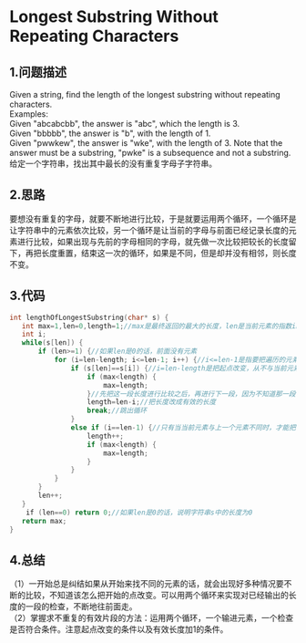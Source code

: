 Longest Substring Without Repeating Characters
============

1.问题描述
-----

Given a string, find the length of the longest substring without repeating characters.<br>
Examples:<br>
Given "abcabcbb", the answer is "abc", which the length is 3.<br>
Given "bbbbb", the answer is "b", with the length of 1.<br>
Given "pwwkew", the answer is "wke", with the length of 3. Note that the answer must be a substring, "pwke" is a subsequence and not a substring.<br>
给定一个字符串，找出其中最长的没有重复字母子字符串。<br>

2.思路
----

要想没有重复的字母，就要不断地进行比较，于是就要运用两个循环，一个循环是让字符串中的元素依次比较，另一个循环是让当前的字母与前面已经记录长度的元素进行比较，如果出现与先前的字母相同的字母，就先做一次比较把较长的长度留下，再把长度重置，结束这一次的循环，如果是不同，但是却并没有相邻，则长度不变。<br>

3.代码
-----

```c
int lengthOfLongestSubstring(char* s) {
   int max=1,len=0,length=1;//max是最终返回的最大的长度，len是当前元素的指数index，length是再遍历过程中出现的长度
   int i;
   while(s[len]) {
       if (len>=1) {//如果len是0的话，前面没有元素
           for (i=len-length; i<=len-1; i++) {//i<=len-1是指要把遍历的元素截到当前元素的前一个进行比较
               if (s[len]==s[i]) {//i=len-length是把起点改变，从不与当前元素相同的元素开始
                   if (max<length) {
                       max=length;
                   }//先把这一段长度进行比较之后，再进行下一段，因为不知道那一段长度最长
                   length=len-i;//把长度改成有效的长度
                   break;//跳出循环
               }
               else if (i==len-1) {//只有当当前元素与上一个元素不同时，才能把长度加1
                   length++;
                   if (max<length) {
                       max=length;
                   }
               }
           }
       }
       len++;
   }
    if (len==0) return 0;//如果len是0的话，说明字符串s中的长度为0
   return max;
}
```

4.总结
----

（1）一开始总是纠结如果从开始来找不同的元素的话，就会出现好多种情况要不断的比较，不知道该怎么把开始的点改变。可以用两个循环来实现对已经输出的长度的一段的检查，不断地往前面走。<br>
（2）掌握求不重复的有效片段的方法：运用两个循环，一个输进元素，一个检查是否符合条件。注意起点改变的条件以及有效长度加1的条件。
